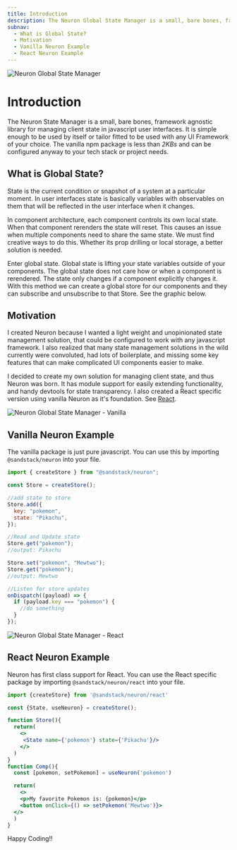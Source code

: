 ```yaml
---
title: Introduction
description: The Neuron Global State Manager is a small, bare bones, framework agnostic library for managing client state in javascript user interfaces.
subnav:
  - What is Global State?
  - Motivation
  - Vanilla Neuron Example
  - React Neuron Example
---
```


![Neuron Global State Manager](https://sandstack.dev/readme-neuron.png "a title")

# Introduction

The Neuron State Manager is a small, bare bones, framework agnostic library for managing client state in javascript user interfaces. It is simple enough to be used by itself or tailor fitted to be used with any UI Framework of your choice. The vanilla npm package is less than _2KBs_ and can be configured anyway to your tech stack or project needs.

## What is Global State?

State is the current condition or snapshot of a system at a particular moment. In user interfaces state is basically variables with observables on them that will be reflected in the user interface when it changes.

In component architecture, each component controls its own local state. When that component rerenders the state will reset. This causes an issue when multiple components need to share the same state. We must find creative ways to do this. Whether its prop drilling or local storage, a better solution is needed.

Enter global state. Global state is lifting your state variables outside of your components. The global state does not care how or when a component is rerendered. The state only changes if a component explicitly changes it. With this method we can create a global store for our components and they can subscribe and unsubscribe to that Store. See the graphic below.

## Motivation

I created Neuron because I wanted a light weight and unopinionated state management solution, that could be configured to work with any javascript framework. I also realized that many state management solutions in the wild currently were convoluted, had lots of boilerplate, and missing some key features that can make complicated UI components easier to make.

I decided to create my own solution for managing client state, and thus Neuron was born. It has module support for easily extending functionality, and handy devtools for state transparency. I also created a React specific version using vanilla Neuron as it's foundation. See [React](/react/about).

![Neuron Global State Manager - Vanilla](https://sandstack.dev/neuron-vanilla-banner.png "a title")

## Vanilla Neuron Example

The vanilla package is just pure javascript. You can use this by importing `@sandstack/neuron` into your file.

```javascript
import { createStore } from "@sandstack/neuron";

const Store = createStore();

//add state to store
Store.add({
  key: "pokemon",
  state: "Pikachu",
});

//Read and Update state
Store.get("pokemon");
//output: Pikachu

Store.set("pokemon", "Mewtwo");
Store.get("pokemon");
//output: Mewtwo

//Listen for store updates
onDispatch((payload) => {
  if (payload.key === "pokemon") {
    //do something
  }
});
```

![Neuron Global State Manager - React](https://sandstack.dev/neuron-react-banner.png "a title")

## React Neuron Example

Neuron has first class support for React. You can use the React specific package by importing `@sandstack/neuron/react` into your file.

```jsx
import {createStore} from '@sandstack/neuron/react'

const {State, useNeuron} = createStore();

function Store(){
  return(
    <>
     <State name={'pokemon'} state={'Pikachu'}/>
    </>
  )
}
function Comp(){
  const [pokemon, setPokemon] = useNeuron('pokemon')

  return(
    <>
    <p>My favorite Pokemon is: {pokemon}</p>
    <button onClick={() => setPokemon('Mewtwo')}>
  </>
  )
}
```

Happy Coding!!
